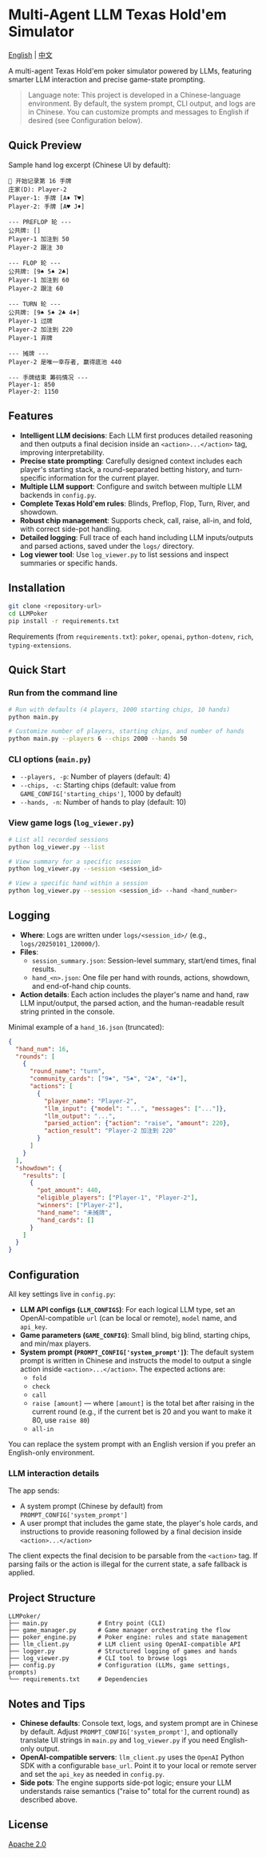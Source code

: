 # Multi-Agent LLM Texas Hold'em Simulator

[English](README.md) | [中文](README_CN.md)

A multi-agent Texas Hold'em poker simulator powered by LLMs, featuring smarter LLM interaction and precise game-state prompting.

> Language note: This project is developed in a Chinese-language environment. By default, the system prompt, CLI output, and logs are in Chinese. You can customize prompts and messages to English if desired (see Configuration below).

## Quick Preview

Sample hand log excerpt (Chinese UI by default):

```text
📝 开始记录第 16 手牌
庄家(D): Player-2
Player-1: 手牌 [A♦ T♥]
Player-2: 手牌 [A♥ J♦]

--- PREFLOP 轮 ---
公共牌: []
Player-1 加注到 50
Player-2 跟注 30

--- FLOP 轮 ---
公共牌: [9♠ 5♠ 2♣]
Player-1 加注到 60
Player-2 跟注 60

--- TURN 轮 ---
公共牌: [9♠ 5♠ 2♣ 4♦]
Player-1 过牌
Player-2 加注到 220
Player-1 弃牌

--- 摊牌 ---
Player-2 是唯一幸存者, 赢得底池 440

--- 手牌结束 筹码情况 ---
Player-1: 850
Player-2: 1150
```

## Features

- **Intelligent LLM decisions**: Each LLM first produces detailed reasoning and then outputs a final decision inside an `<action>...</action>` tag, improving interpretability.
- **Precise state prompting**: Carefully designed context includes each player's starting stack, a round-separated betting history, and turn-specific information for the current player.
- **Multiple LLM support**: Configure and switch between multiple LLM backends in `config.py`.
- **Complete Texas Hold'em rules**: Blinds, Preflop, Flop, Turn, River, and showdown.
- **Robust chip management**: Supports check, call, raise, all-in, and fold, with correct side-pot handling.
- **Detailed logging**: Full trace of each hand including LLM inputs/outputs and parsed actions, saved under the `logs/` directory.
- **Log viewer tool**: Use `log_viewer.py` to list sessions and inspect summaries or specific hands.

## Installation

```bash
git clone <repository-url>
cd LLMPoker
pip install -r requirements.txt
```

Requirements (from `requirements.txt`): `poker`, `openai`, `python-dotenv`, `rich`, `typing-extensions`.

## Quick Start

### Run from the command line

```bash
# Run with defaults (4 players, 1000 starting chips, 10 hands)
python main.py

# Customize number of players, starting chips, and number of hands
python main.py --players 6 --chips 2000 --hands 50
```

### CLI options (`main.py`)

- `--players, -p`: Number of players (default: 4)
- `--chips, -c`: Starting chips (default: value from `GAME_CONFIG['starting_chips']`, 1000 by default)
- `--hands, -n`: Number of hands to play (default: 10)

### View game logs (`log_viewer.py`)

```bash
# List all recorded sessions
python log_viewer.py --list

# View summary for a specific session
python log_viewer.py --session <session_id>

# View a specific hand within a session
python log_viewer.py --session <session_id> --hand <hand_number>
```

## Logging

- **Where**: Logs are written under `logs/<session_id>/` (e.g., `logs/20250101_120000/`).
- **Files**:
  - `session_summary.json`: Session-level summary, start/end times, final results.
  - `hand_<n>.json`: One file per hand with rounds, actions, showdown, and end-of-hand chip counts.
- **Action details**: Each action includes the player's name and hand, raw LLM input/output, the parsed action, and the human-readable result string printed in the console.

Minimal example of a `hand_16.json` (truncated):

```json
{
  "hand_num": 16,
  "rounds": [
    {
      "round_name": "turn",
      "community_cards": ["9♠", "5♠", "2♣", "4♦"],
      "actions": [
        {
          "player_name": "Player-2",
          "llm_input": {"model": "...", "messages": ["..."]},
          "llm_output": "...",
          "parsed_action": {"action": "raise", "amount": 220},
          "action_result": "Player-2 加注到 220"
        }
      ]
    }
  ],
  "showdown": {
    "results": [
      {
        "pot_amount": 440,
        "eligible_players": ["Player-1", "Player-2"],
        "winners": ["Player-2"],
        "hand_name": "未摊牌",
        "hand_cards": []
      }
    ]
  }
}
```

## Configuration

All key settings live in `config.py`:

- **LLM API configs (`LLM_CONFIGS`)**: For each logical LLM type, set an OpenAI-compatible `url` (can be local or remote), `model` name, and `api_key`.
- **Game parameters (`GAME_CONFIG`)**: Small blind, big blind, starting chips, and min/max players.
- **System prompt (`PROMPT_CONFIG['system_prompt']`)**: The default system prompt is written in Chinese and instructs the model to output a single action inside `<action>...</action>`. The expected actions are:
  - `fold`
  - `check`
  - `call`
  - `raise [amount]` — where `[amount]` is the total bet after raising in the current round (e.g., if the current bet is 20 and you want to make it 80, use `raise 80`)
  - `all-in`

You can replace the system prompt with an English version if you prefer an English-only environment.

### LLM interaction details

The app sends:
- A system prompt (Chinese by default) from `PROMPT_CONFIG['system_prompt']`
- A user prompt that includes the game state, the player's hole cards, and instructions to provide reasoning followed by a final decision inside `<action>...</action>`

The client expects the final decision to be parsable from the `<action>` tag. If parsing fails or the action is illegal for the current state, a safe fallback is applied.

## Project Structure

```
LLMPoker/
├── main.py              # Entry point (CLI)
├── game_manager.py      # Game manager orchestrating the flow
├── poker_engine.py      # Poker engine: rules and state management
├── llm_client.py        # LLM client using OpenAI-compatible API
├── logger.py            # Structured logging of games and hands
├── log_viewer.py        # CLI tool to browse logs
├── config.py            # Configuration (LLMs, game settings, prompts)
└── requirements.txt     # Dependencies
```

## Notes and Tips

- **Chinese defaults**: Console text, logs, and system prompt are in Chinese by default. Adjust `PROMPT_CONFIG['system_prompt']`, and optionally translate UI strings in `main.py` and `log_viewer.py` if you need English-only output.
- **OpenAI-compatible servers**: `llm_client.py` uses the `OpenAI` Python SDK with a configurable `base_url`. Point it to your local or remote server and set the `api_key` as needed in `config.py`.
- **Side pots**: The engine supports side-pot logic; ensure your LLM understands raise semantics ("raise to" total for the current round) as described above.

## License

[Apache 2.0](LICENSE)